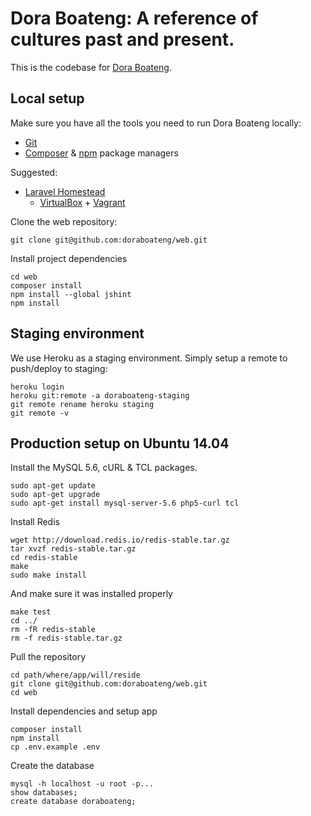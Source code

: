 # Dora Boateng: A reference of cultures past and present.

This is the codebase for [Dora Boateng](https://www.doraboateng.com).

## Local setup

Make sure you have all the tools you need to run Dora Boateng locally:

- [Git](https://git-scm.com)
- [Composer](https://getcomposer.org/download) & [npm](https://www.npmjs.com/package/npm) package managers

Suggested:

- [Laravel Homestead](https://laravel.com/docs/homestead)
    - [VirtualBox](https://www.virtualbox.org) + [Vagrant](https://www.vagrantup.com)

Clone the web repository:

    git clone git@github.com:doraboateng/web.git

Install project dependencies

    cd web
    composer install
    npm install --global jshint
    npm install

## Staging environment

We use Heroku as a staging environment. Simply setup a remote to push/deploy to staging:

    heroku login
    heroku git:remote -a doraboateng-staging
    git remote rename heroku staging
    git remote -v

## Production setup on Ubuntu 14.04

Install the MySQL 5.6, cURL & TCL packages.

    sudo apt-get update
    sudo apt-get upgrade
    sudo apt-get install mysql-server-5.6 php5-curl tcl

Install Redis

    wget http://download.redis.io/redis-stable.tar.gz
    tar xvzf redis-stable.tar.gz
    cd redis-stable
    make
    sudo make install

And make sure it was installed properly

    make test
    cd ../
    rm -fR redis-stable
    rm -f redis-stable.tar.gz

Pull the repository

    cd path/where/app/will/reside
    git clone git@github.com:doraboateng/web.git
    cd web

Install dependencies and setup app

    composer install
    npm install
    cp .env.example .env

Create the database

    mysql -h localhost -u root -p...
    show databases;
    create database doraboateng;


